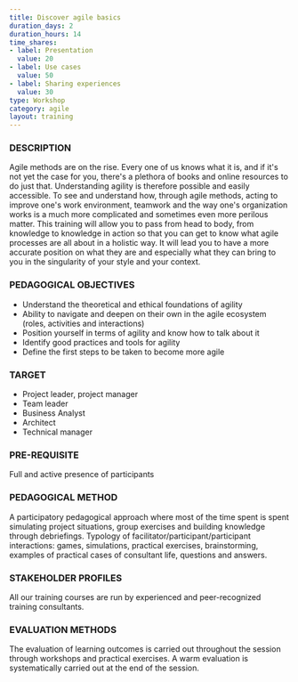 ```yaml
---
title: Discover agile basics
duration_days: 2
duration_hours: 14
time_shares:
- label: Presentation
  value: 20
- label: Use cases
  value: 50
- label: Sharing experiences
  value: 30
type: Workshop
category: agile
layout: training
---
```

### DESCRIPTION
Agile methods are on the rise. Every one of us knows what it is, and if it's not yet the case for you, there's a plethora of books and online resources to do just that. Understanding agility is therefore possible and easily accessible. To see and understand how, through agile methods, acting to improve one's work environment, teamwork and the way one's organization works is a much more complicated and sometimes even more perilous matter. 
This training will allow you to pass from head to body, from knowledge to knowledge in action so that you can get to know what agile processes are all about in a holistic way. It will lead you to have a more accurate position on what they are and especially what they can bring to you in the singularity of your style and your context.

### PEDAGOGICAL OBJECTIVES
* Understand the theoretical and ethical foundations of agility
* Ability to navigate and deepen on their own in the agile ecosystem (roles, activities and interactions)
* Position yourself in terms of agility and know how to talk about it
* Identify good practices and tools for agility
* Define the first steps to be taken to become more agile

### TARGET
* Project leader, project manager
* Team leader
* Business Analyst
* Architect
* Technical manager

### PRE-REQUISITE
Full and active presence of participants

### PEDAGOGICAL METHOD
A participatory pedagogical approach where most of the time spent is spent simulating project situations, group exercises and building knowledge through debriefings. 
Typology of facilitator/participant/participant interactions: games, simulations, practical exercises, brainstorming, examples of practical cases of consultant life, questions and answers.

### STAKEHOLDER PROFILES
All our training courses are run by experienced and peer-recognized training consultants.

### EVALUATION METHODS
The evaluation of learning outcomes is carried out throughout the session through workshops and practical exercises. A warm evaluation is systematically carried out at the end of the session.

